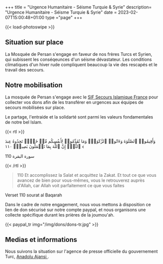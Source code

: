 +++
title = "Urgence Humanitaire - Séisme Turquie & Syrie"
description= "Urgence Humanitaire - Séisme Turquie & Syrie"
date = 2023-02-07T15:00:48+01:00
type ="page"
+++


{{< load-photoswipe >}}

## Situation sur place
La Mosquée de Persan s'engage en faveur de nos frères Turcs et Syrien, qui
subissent les conséqeunces d'un séisme dévastateur. Les conditions climatiques
d'un hiver rude compliquent beaucoup la vie des rescapés et le travail des
secours.

## Notre mobilisation
La mosquée de Persan s'engage avec le [SIF Secours Islamique
France](https://www.secours-islamique.org/seisme-syrie-turquie-aide-humanitaire)
pour collecter vos dons afin de les transférer en urgences aux équipes de
secours mobilisées sur place.

Le partage, l'entraide et la solidarté sont parmi les valeurs fondamentales de notre bel Islam.

{{< rtl >}}

وَأَقِیمُوا۟ ٱلصَّلَوٰةَ وَءَاتُوا۟ ٱلزَّكَوٰةَۚ وَمَا تُقَدِّمُوا۟ لِأَنفُسِكُم مِّنۡ خَیۡرࣲ تَجِدُوهُ عِندَ ٱللَّهِۗ إِنَّ ٱللَّهَ بِمَا تَعۡمَلُونَ بَصِیرࣱ﴿ ١١٠ ﴾

سورة البقرة 110

{{< /rtl >}}

>110 Et accomplissez la Salat et acquittez la Zakat. Et tout ce que vous avancez
de bien pour vous-mêmes, vous le retrouverez auprès d'Allah, car Allah voit
parfaitement ce que vous faites

Verset 110 sourat al Baqarah

Dans le cadre de notre engagement, nous vous mettons à disposition ce lien de
don sécurisé sur notre compte paypal, et nous organisons une collecte spécifique
durant les prières de la joumou'ah.


{{< paypal_tr img="/img/dons/dons-tr.jpg" >}}


## Medias et informations
Nous suivons la situation sur l'agence de presse officielle du gouvernement Turc,
[Anadolu Ajansi ](https://www.aa.com.tr/fr).
